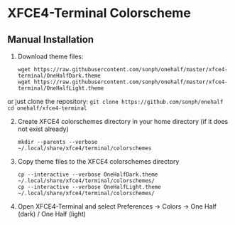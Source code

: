 # XFCE4-Terminal Colorscheme

## Manual Installation

1. Download theme files:
    ```
    wget https://raw.githubusercontent.com/sonph/onehalf/master/xfce4-terminal/OneHalfDark.theme
    wget https://raw.githubusercontent.com/sonph/onehalf/master/xfce4-terminal/OneHalfLight.theme
    ```
or just clone the repository:
    ```
    git clone https://github.com/sonph/onehalf
    cd onehalf/xfce4-terminal
    ```

2. Create XFCE4 colorschemes directory in your home directory (if it does not exist already)
    ```
    mkdir --parents --verbose ~/.local/share/xfce4/terminal/colorschemes
    ```

3. Copy theme files to the XFCE4 colorschemes directory
    ```
    cp --interactive --verbose OneHalfDark.theme ~/.local/share/xfce4/terminal/colorschemes/
    cp --interactive --verbose OneHalfLight.theme ~/.local/share/xfce4/terminal/colorschemes/
    ```

4. Open XFCE4-Terminal and select Preferences -> Colors -> One Half (dark) / One Half (light)
